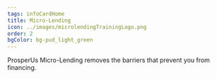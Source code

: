 ```yaml
---
tags: infoCardHome
title: Micro-Lending
icon: ../images/microlendingTrainingLogo.png
order: 2
bgColor: bg-pud_light_green
---
```


ProsperUs Micro-Lending removes the barriers that prevent you from financing.
